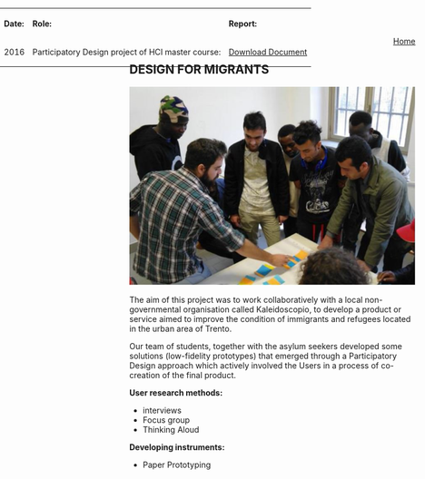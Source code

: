<p align="right">
    <a href="https://gobrac.github.io/Portfolio/">Home </a> 
</p>

## DESIGN FOR MIGRANTS

<img src="https://github.com/gobrac/Portfolio/raw/master/images/focusM.jpg"/>

The aim of this project was to work collaboratively with a local non-governmental organisation called Kaleidoscopio, to develop a product or service aimed to improve the condition of immigrants and refugees located in the urban area of Trento.

Our team of students, together with the asylum seekers developed some solutions (low-fidelity prototypes) that emerged through a Participatory Design approach which actively involved the Users in a process of co-creation of the final product.

**User research methods:**
<ul>
<li>interviews
<li>Focus group
<li>Thinking Aloud


</ul>

**Developing instruments:**
<ul>
<li>Paper Prototyping
<ul>
  
  <table style="position: absolute; top: 0; bottom: 0; left: 0; right: 0;">
  <tr>
    <th><p align="left">Date:       </th></p>
    <th><p align="left">Role:       </th></p>
    <th><p align="left">Report:       </th></p>
      <tr>
    <td><p align="right"> 2016              </th></p></td>
    <td><p align="right"> Participatory Design project of HCI master course:             </th></td>
    <td><p align="right">   <a href="https://github.com/gobrac/Portfolio/blob/master/Projects/PD%20immigrants%20group%20report.pdf">Download Document</a> 
            </th></td>
  </tr>
  </tr>
</table>

